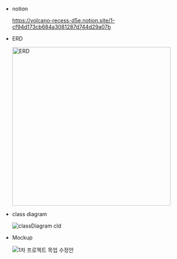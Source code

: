 - notion

  https://volcano-recess-d5e.notion.site/1-cf94d173cb684a3081287d744d29a07b

- ERD

  <img width="419" alt="ERD" src="https://user-images.githubusercontent.com/62883948/133583839-647c5966-a74e-43e3-b9bc-44d77194cc96.png">

- class diagram

  ![classDiagram cld](https://user-images.githubusercontent.com/62883948/133583871-4f7052ec-93b3-43cf-ae46-eeb1e788c46f.jpg)

- Mockup

  ![1차 프로젝트 목업 수정안](https://user-images.githubusercontent.com/62883948/133583717-0dacfdb5-1a83-4dab-888d-34939595075d.png)
